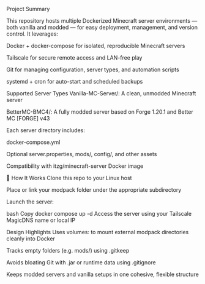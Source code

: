Project Summary

This repository hosts multiple Dockerized Minecraft server environments — both vanilla and modded — for easy deployment, management, and version control. It leverages:

Docker + docker-compose for isolated, reproducible Minecraft servers

Tailscale for secure remote access and LAN-free play

Git for managing configuration, server types, and automation scripts

systemd + cron for auto-start and scheduled backups

Supported Server Types
Vanilla-MC-Server/: A clean, unmodded Minecraft server

BetterMC-BMC4/: A fully modded server based on Forge 1.20.1 and Better MC [FORGE] v43

Each server directory includes:

docker-compose.yml

Optional server.properties, mods/, config/, and other assets

Compatibility with itzg/minecraft-server Docker image

🔧 How It Works
Clone this repo to your Linux host

Place or link your modpack folder under the appropriate subdirectory

Launch the server:

bash
Copy
docker compose up -d
Access the server using your Tailscale MagicDNS name or local IP

Design Highlights
Uses volumes: to mount external modpack directories cleanly into Docker

Tracks empty folders (e.g. mods/) using .gitkeep

Avoids bloating Git with .jar or runtime data using .gitignore

Keeps modded servers and vanilla setups in one cohesive, flexible structure
